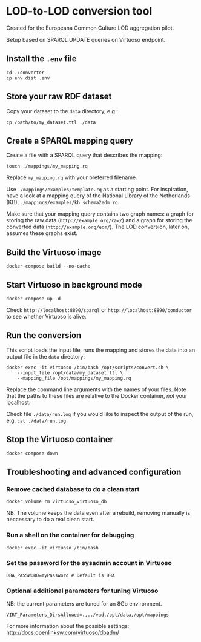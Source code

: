 LOD-to-LOD conversion tool
==============================

Created for the Europeana Common Culture LOD aggregation pilot.

Setup based on SPARQL UPDATE queries on Virtuoso endpoint.

## Install the `.env` file

    cd ./converter
    cp env.dist .env

## Store your raw RDF dataset

Copy your dataset to the `data` directory, e.g.:

    cp /path/to/my_dataset.ttl ./data

## Create a SPARQL mapping query

Create a file with a SPARQL query that describes the mapping:

    touch ./mappings/my_mapping.rq

Replace `my_mapping.rq` with your preferred filename.

Use `./mappings/examples/template.rq` as a starting point. For inspiration, have a look at a mapping query of the National Library of the Netherlands (KB), `./mappings/examples/kb_schema2edm.rq`.

Make sure that your mapping query contains two graph names: a graph for storing the raw data (`http://example.org/raw/`)
and a graph for storing the converted data (`http://example.org/edm/`). The LOD conversion, later on, assumes these graphs exist.

## Build the Virtuoso image

    docker-compose build --no-cache

## Start Virtuoso in background mode

    docker-compose up -d

Check `http://localhost:8890/sparql` or `http://localhost:8890/conductor` to see whether Virtuoso is alive.

## Run the conversion

This script loads the input file, runs the mapping and stores the data into an output file in the `data` directory:

    docker exec -it virtuoso /bin/bash /opt/scripts/convert.sh \
        --input_file /opt/data/my_dataset.ttl \
        --mapping_file /opt/mappings/my_mapping.rq

Replace the command line arguments with the names of your files. Note that the paths to these files are relative to the Docker container, *not* your localhost.

Check file `./data/run.log` if you would like to inspect the output of the run, e.g. `cat ./data/run.log`

## Stop the Virtuoso container

    docker-compose down

## Troubleshooting and advanced configuration

### Remove cached database to do a clean start

    docker volume rm virtuoso_virtuoso_db

NB: The volume keeps the data even after a rebuild, removing manually is neccessary to do a real clean start.

### Run a shell on the container for debugging

    docker exec -it virtuoso /bin/bash

### Set the password for the sysadmin account in Virtuoso

    DBA_PASSWORD=myPassword # Default is DBA

### Optional additional parameters for tuning Virtuoso

NB: the current parameters are tuned for an 8Gb environment.

    VIRT_Parameters_DirsAllowed=.,../vad,/opt/data,/opt/mappings

For more information about the possible settings: http://docs.openlinksw.com/virtuoso/dbadm/
